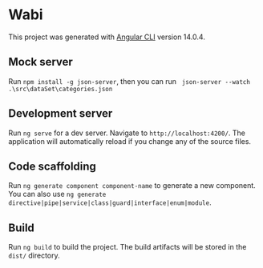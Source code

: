 # Wabi

This project was generated with [Angular CLI](https://github.com/angular/angular-cli) version 14.0.4.

## Mock server 
Run `npm install -g json-server`, then you can run ` json-server --watch .\src\dataSet\categories.json` 

## Development server

Run `ng serve` for a dev server. Navigate to `http://localhost:4200/`. The application will automatically reload if you change any of the source files.

## Code scaffolding

Run `ng generate component component-name` to generate a new component. You can also use `ng generate directive|pipe|service|class|guard|interface|enum|module`.

## Build

Run `ng build` to build the project. The build artifacts will be stored in the `dist/` directory.
